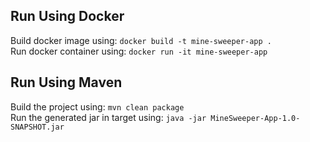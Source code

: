 ## Run Using Docker
Build docker image using: `docker build -t mine-sweeper-app .`\
Run docker container using: `docker run -it mine-sweeper-app`


## Run Using Maven
Build the project using: `mvn clean package`\
Run the generated jar in target using: `java -jar MineSweeper-App-1.0-SNAPSHOT.jar`
